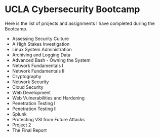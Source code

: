 # UCLA Cybersecurity Bootcamp
Here is the list of projects and assignments I have completed during the Bootcamp.
- Assessing Security Culture
- A High Stakes Investigation
- Linux System Administration
- Archiving and Logging Data
- Advanced Bash - Owning the System
- Network Fundamentals I
- Network Fundamentals II
- Cryptography
- Network Security
- Cloud Security
- Web Development
- Web Vulnerabilities and Hardening
- Penetration Testing I
- Penetration Testing II
- Splunk
- Protecting VSI from Future Attacks
- Project 2
- The Final Report
